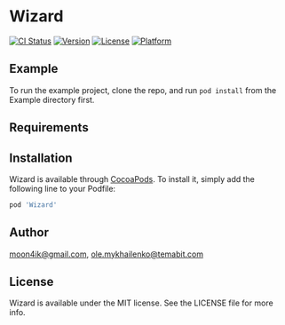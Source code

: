 # Wizard

[![CI Status](https://img.shields.io/travis/moon4ik@gmail.com/Wizard.svg?style=flat)](https://travis-ci.org/moon4ik@gmail.com/Wizard)
[![Version](https://img.shields.io/cocoapods/v/Wizard.svg?style=flat)](https://cocoapods.org/pods/Wizard)
[![License](https://img.shields.io/cocoapods/l/Wizard.svg?style=flat)](https://cocoapods.org/pods/Wizard)
[![Platform](https://img.shields.io/cocoapods/p/Wizard.svg?style=flat)](https://cocoapods.org/pods/Wizard)

## Example

To run the example project, clone the repo, and run `pod install` from the Example directory first.

## Requirements

## Installation

Wizard is available through [CocoaPods](https://cocoapods.org). To install
it, simply add the following line to your Podfile:

```ruby
pod 'Wizard'
```

## Author

moon4ik@gmail.com, ole.mykhailenko@temabit.com

## License

Wizard is available under the MIT license. See the LICENSE file for more info.
